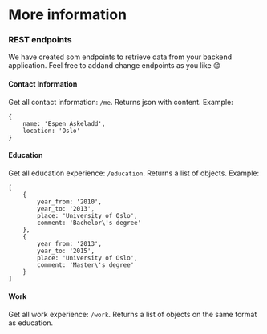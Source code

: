 # More information

### REST endpoints
We have created som endpoints to retrieve data from your backend application. Feel free to addand change endpoints as you like 😊

#### Contact Information
Get all contact information: `/me`. Returns json with content. 
Example: 
```
{
    name: 'Espen Askeladd',
    location: 'Oslo'
}

```
#### Education
Get all education experience: `/education`. Returns a list of objects. 
Example: 
```
[
    {
        year_from: '2010',
        year_to: '2013',
        place: 'University of Oslo',
        comment: 'Bachelor\'s degree'
    },
    {
        year_from: '2013',
        year_to: '2015',
        place: 'University of Oslo',
        comment: 'Master\'s degree'
    }
]
```

#### Work
Get all work experience: `/work`. Returns a list of objects on the same format as education. 
